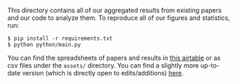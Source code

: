 This directory contains all of our aggregated results from existing papers and our code to analyze them. To reproduce all of our figures and statistics, run:
```
$ pip install -r requirements.txt
$ python python/main.py
```
You can find the spreadsheets of papers and results in [this airtable](https://airtable.com/shreGTLuvrXuWxs19) or as csv files under the `assets/` directory. You can find a slightly more up-to-date version (which is directly open to edits/additions) [here](https://airtable.com/tblEsJTNxoSFkMofU/viwvSaAk7rOli5I6q).

